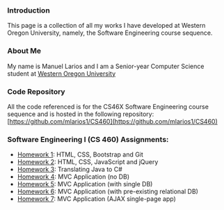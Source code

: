 ### Introduction

This page is a collection of all my works I have developed at Western Oregon University, namely, the Software Engineering course sequence.

### About Me

My name is Manuel Larios and I am a Senior-year Computer Science student at [Western Oregon University](http://www.wou.edu/)

### Code Repository
All the code referenced is for the CS46X Software Engineering course sequence and is hosted in the following repository: [https://github.com/mlarios1/CS460](https://github.com/mlarios1/CS460)

### Software Engineering I (CS 460) Assignments:
* [Homework 1](https://mlarios1.github.io/mlarios1.github.io/CS460/HW1/): HTML, CSS, Bootstrap and Git
* [Homework 2](https://mlarios1.github.io/mlarios1.github.io/CS460/HW2/): HTML, CSS, JavaScript and jQuery
* [Homework 3](https://mlarios1.github.io/mlarios1.github.io/CS460/HW3/): Translating Java to C#
* [Homework 4](https://mlarios1.github.io/mlarios1.github.io/CS460/HW4/): MVC Application (no DB)
* [Homework 5](https://mlarios1.github.io/mlarios1.github.io/CS460/HW5/): MVC Application (with single DB)
* [Homework 6](https://mlarios1.github.io/mlarios1.github.io/CS460/HW6/): MVC Application (with pre-existing relational DB)
* [Homework 7](https://mlarios1.github.io/mlarios1.github.io/CS460/HW7/): MVC Application (AJAX single-page app)
